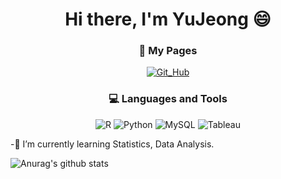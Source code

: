 <div align=center>
 
# Hi there, I'm YuJeong 😄

### :page_with_curl: My Pages
[![Git_Hub](http://img.shields.io/badge/-Git%20Hub-black?style=flat&logo=github&link=https://github.com/eeyem/)](https://github.com/eeyem/) 

### :computer: Languages and Tools
 
<img alt="R" src="https://img.shields.io/badge/r-%23276DC3.svg?&style=for-the-badge&logo=r&logoColor=white"/> <img alt="Python" src="https://img.shields.io/badge/python%20-%2314354C.svg?&style=for-the-badge&logo=python&logoColor=white"/>  <img alt="MySQL" src ="https://img.shields.io/badge/MySQL%20-4479A1?&style=for-the-badge&logo=MySQL&logoColor=white" /> <img alt="Tableau" src ="https://img.shields.io/badge/Tableau%20-E97627?&style=for-the-badge&logo=Tableau&logoColor=white" />

 
 </div>
 
 -🌱 I’m currently learning Statistics, Data Analysis.
 
 
 
![Anurag's github stats](https://github-readme-stats.vercel.app/api?username=eeyem&show_icons=true&theme=cobalt)








<!--
**syj970/syj970** is a ✨ _special_ ✨ repository because its `README.md` (this file) appears on your GitHub profile.

Here are some ideas to get you started:

- 🔭 I’m currently working on ...
- 👯 I’m looking to collaborate on ...
- 🤔 I’m looking for help with ...
- 💬 Ask me about ...
- 📫 How to reach me: ...
- 😄 Pronouns: ...[![Hits](https://hits.seeyoufarm.com/api/count/incr/badge.svg?url=https%3A%2F%2Fgithub.com%2Fsyj970&count_bg=%2379C83D&title_bg=%23555555&icon=&icon_color=%23E7E7E7&title=hits&edge_flat=false)](https://hits.seeyoufarm.com)
- ⚡ Fun fact: ...
![header](https://capsule-render.vercel.app/api?type=wave&color=auto&height=300&section=header&text=capsule%20render&fontSize=90)
-->


